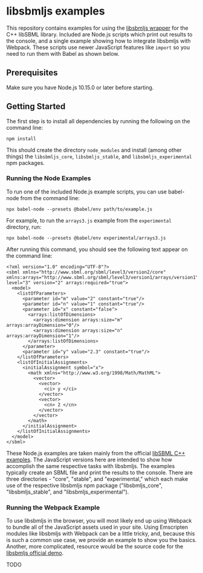 # libsbmljs examples

This repository contains examples for using the [libsbmljs wrapper](https://libsbmljs.github.io/) for the C++ libSBML library.
Included are Node.js scripts which print out results to the console, and a single example showing how to integrate libsbmljs with Webpack.
These scripts use newer JavaScript features like `import` so you need to run them with Babel as shown below.

## Prerequisites

Make sure you have Node.js 10.15.0 or later before starting.

## Getting Started

The first step is to install all dependencies by running the following on the command line:

```
npm install
```

This should create the directory `node_modules` and install (among other things)
the `libsbmljs_core`, `libsbmljs_stable`, and `libsbmljs_experimental` npm packages.

### Running the Node Examples

To run one of the included Node.js example scripts, you can use babel-node from the command line:

```
npx babel-node --presets @babel/env path/to/example.js
```

For example, to run the `arrays3.js` example from the `experimental` directory, run:

```
npx babel-node --presets @babel/env experimental/arrays3.js
```

After running this command, you should see the following text appear on the command line:

```
<?xml version="1.0" encoding="UTF-8"?>
<sbml xmlns="http://www.sbml.org/sbml/level3/version2/core" xmlns:arrays="http://www.sbml.org/sbml/level3/version1/arrays/version1" level="3" version="2" arrays:required="true">
  <model>
    <listOfParameters>
      <parameter id="m" value="2" constant="true"/>
      <parameter id="n" value="1" constant="true"/>
      <parameter id="x" constant="false">
        <arrays:listOfDimensions>
          <arrays:dimension arrays:size="m" arrays:arrayDimension="0"/>
          <arrays:dimension arrays:size="n" arrays:arrayDimension="1"/>
        </arrays:listOfDimensions>
      </parameter>
      <parameter id="y" value="2.3" constant="true"/>
    </listOfParameters>
    <listOfInitialAssignments>
      <initialAssignment symbol="x">
        <math xmlns="http://www.w3.org/1998/Math/MathML">
          <vector>
            <vector>
              <ci> y </ci>
            </vector>
            <vector>
              <cn> 2 </cn>
            </vector>
          </vector>
        </math>
      </initialAssignment>
    </listOfInitialAssignments>
  </model>
</sbml>
```

These Node.js examples are taken mainly from the official [libSBML C++ examples](http://sbml.org/Software/libSBML/5.17.0/docs//cpp-api/libsbml-example-files.html). The JavaScript versions here are intended to show how accomplish the same respective tasks with libsbmljs. The examples typically create an SBML file and print the results to the console.
There are three directories - "core", "stable", and "experimental," which each make use of the respective libsbmljs npm package ("libsbmljs_core", "libsbmljs_stable", and "libsbmljs_experimental").

### Running the Webpack Example

To use libsbmljs in the browser, you will most likely end up using Webpack to bundle all of the JavaScript assets used in your site.
Using Emscripten modules like libsbmljs with Webpack can be a little tricky, and, because this is such a common use case, we provide an example to show you the basics. Another, more complicated, resource would be the source code for the [libsbmljs official demo](https://github.com/libsbmljs/demo).

TODO
